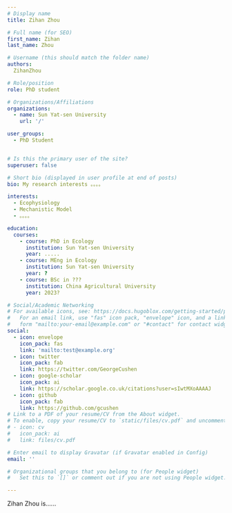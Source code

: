 ```yaml
---
# Display name
title: Zihan Zhou

# Full name (for SEO)
first_name: Zihan
last_name: Zhou

# Username (this should match the folder name)
authors:
  ZihanZhou

# Role/position
role: PhD student

# Organizations/Affiliations
organizations:
  - name: Sun Yat-sen University
    url: '/'

user_groups:
  - PhD Student


# Is this the primary user of the site?
superuser: false

# Short bio (displayed in user profile at end of posts)
bio: My research interests 。。。。

interests:
  - Ecophysiology
  - Mechanistic Model
  - 。。。。

education:
  courses:
    - course: PhD in Ecology
      institution: Sun Yat-sen University
      year: .....
    - course: MEng in Ecology
      institution: Sun Yat-sen University
      year: ?
    - course: BSc in ???
      institution: China Agricultural University
      year: 2023?

# Social/Academic Networking
# For available icons, see: https://docs.hugoblox.com/getting-started/page-builder/#icons
#   For an email link, use "fas" icon pack, "envelope" icon, and a link in the
#   form "mailto:your-email@example.com" or "#contact" for contact widget.
social:
  - icon: envelope
    icon_pack: fas
    link: 'mailto:test@example.org'
  - icon: twitter
    icon_pack: fab
    link: https://twitter.com/GeorgeCushen
  - icon: google-scholar
    icon_pack: ai
    link: https://scholar.google.co.uk/citations?user=sIwtMXoAAAAJ
  - icon: github
    icon_pack: fab
    link: https://github.com/gcushen
# Link to a PDF of your resume/CV from the About widget.
# To enable, copy your resume/CV to `static/files/cv.pdf` and uncomment the lines below.
# - icon: cv
#   icon_pack: ai
#   link: files/cv.pdf

# Enter email to display Gravatar (if Gravatar enabled in Config)
email: ''

# Organizational groups that you belong to (for People widget)
#   Set this to `[]` or comment out if you are not using People widget.

---
```


Zihan Zhou is......
